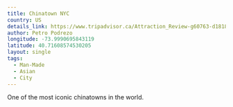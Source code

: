 ```yaml
---
title: Chinatown NYC
country: US
details_link: https://www.tripadvisor.ca/Attraction_Review-g60763-d181825-Reviews-Chinatown-New_York_City_New_York.html
author: Petro Podrezo
longitude: -73.9990695843119
latitude: 40.71608574530205
layout: single
tags:
  - Man-Made
  - Asian
  - City
---
```

One of the most iconic chinatowns in the world.

